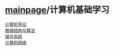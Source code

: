 # [mainpage](../readme.md)/计算机基础学习   

[计算机导论](计算机导论/readme.md)  
[数据结构与算法](数据结构与算法/readme.md)  
[操作系统](操作系统/readme.md)  
[计算机网络](计算机网络/readme.md)  